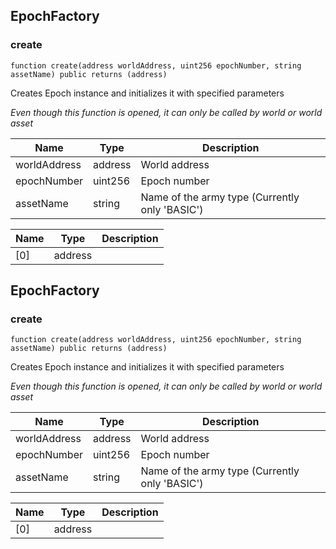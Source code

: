 ## EpochFactory








### create

```solidity
function create(address worldAddress, uint256 epochNumber, string assetName) public returns (address)
```

Creates Epoch instance and initializes it with specified parameters

_Even though this function is opened, it can only be called by world or world asset_

| Name | Type | Description |
| ---- | ---- | ----------- |
| worldAddress | address | World address |
| epochNumber | uint256 | Epoch number |
| assetName | string | Name of the army type (Currently only 'BASIC') |

| Name | Type | Description |
| ---- | ---- | ----------- |
| [0] | address |  |


## EpochFactory








### create

```solidity
function create(address worldAddress, uint256 epochNumber, string assetName) public returns (address)
```

Creates Epoch instance and initializes it with specified parameters

_Even though this function is opened, it can only be called by world or world asset_

| Name | Type | Description |
| ---- | ---- | ----------- |
| worldAddress | address | World address |
| epochNumber | uint256 | Epoch number |
| assetName | string | Name of the army type (Currently only 'BASIC') |

| Name | Type | Description |
| ---- | ---- | ----------- |
| [0] | address |  |



